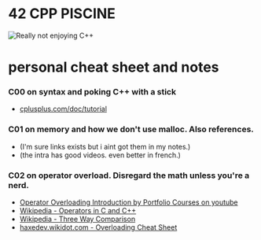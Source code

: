# 42 CPP PISCINE
![Really not enjoying C++](https://i.imgur.com/i8SACMK.png)

# personal cheat sheet and notes
### C00 on syntax and poking C++ with a stick
- [cplusplus.com/doc/tutorial](https://cplusplus.com/doc/tutorial/)

### C01 on memory and how we don't use malloc. Also references.
- (I'm sure links exists but i aint got them in my notes.)
- (the intra has good videos. even better in french.)

### C02 on operator overload. Disregard the math unless you're a nerd.
- [Operator Overloading Introduction by Portfolio Courses on youtube](https://www.youtube.com/watch?v=9tHu4mWtrnM&ab_channel=PortfolioCourses)
- [Wikipedia - Operators in C and C++](https://en.wikipedia.org/wiki/Operators_in_C_and_C%2B%2B)
- [Wikipedia - Three Way Comparison](https://en.wikipedia.org/wiki/Three-way_comparison)
- [haxedev.wikidot.com - Overloading Cheat Sheet](http://haxedev.wikidot.com/article:operator-overloading-cheatsheet)